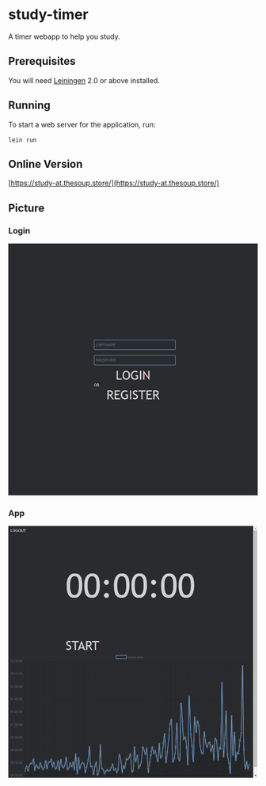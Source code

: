 # study-timer

A timer webapp to help you study.

## Prerequisites

You will need [Leiningen][1] 2.0 or above installed.

[1]: https://github.com/technomancy/leiningen

## Running

To start a web server for the application, run:

    lein run

## Online Version
[https://study-at.thesoup.store/](https://study-at.thesoup.store/)

## Picture
### Login
![Image of Login](./images/login.png)
### App
![Image of App](./images/app.png)
